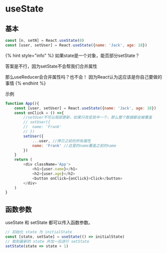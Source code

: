 # useState

## 基本

```javascript
const [n, setN] = React.useState(0)
const [user, setUser] = React.useState({name: 'Jack', age: 18})
```

{% hint style="info" %}
如果state是一个对象，能否部分setState？ 

答案是不行，因为setState不会帮我们合并属性

那么useReducer会合并属性吗？也不会！ 因为React认为这应该是你自己要做的事情
{% endhint %}

示例

```javascript
function App(){
    const [user, setUser] = React.useState({name: 'Jack', age: 18})
    const onClick = () =>{
        //setUser不可以局部更新，如果只改变其中一个，那么整个数据都会被覆盖
        // setUser({
        //  name: 'Frank'
        // })
        setUser({
            ...user, //拷贝之前的所有属性
            name: 'Frank' //这里的name覆盖之前的name
        })
    }
    return (
        <div className='App'>
            <h1>{user.name}</h1>
            <h2>{user.age}</h2>
            <button onClick={onClick}>Click</button>
        </div>
    )
}
```

## 函数参数

useState 和 setState 都可以传入函数参数。

```javascript
// 初始化 state 为 initialState
const [state, setSate] = useState(() => initialState) 
// 取到最新的 state 并加一后进行 setState
setState(state => state + 1)
```

